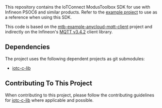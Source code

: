 This repository contains the IoTConnect ModusToolbox SDK for use with Infineon PSOC6 and similar products.
Refer to the [example project](https://github.com/avnet-iotconnect/iotc-modustoolbox-example)
to use as a reference when using this SDK.

This code is based on the [mtb-example-anycloud-mqtt-client](https://github.com/Infineon/mtb-example-anycloud-mqtt-client) project 
 and indirectly on the Infineon's [MQTT v3.4.2](https://github.com/Infineon/mqtt) client library.

## Dependencies
The project uses the following dependent projects as git submodules:
* [iotc-c-lib](https://github.com/avnet-iotconnect/iotc-c-lib.git)

## Contributing To This Project
When  contributing to this project, please follow the contributing guidelines for [iotc-c-lib](https://github.com/avnet-iotconnect/iotc-c-lib/blob/master/CONTRIBUTING.md) where applicable and possible.
